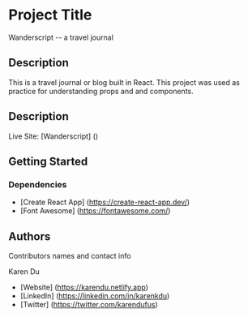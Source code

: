 

# Project Title

Wanderscript -- a travel journal

## Description

This is a travel journal or blog built in React. This project was used as practice for understanding props and and components.

## Description

Live Site: [Wanderscript] ()

## Getting Started

### Dependencies

* [Create React App] (https://create-react-app.dev/)
* [Font Awesome] (https://fontawesome.com/)

## Authors

Contributors names and contact info

Karen Du 
* [Website] (https://karendu.netlify.app)
* [LinkedIn] (https://linkedin.com/in/karenkdu)
* [Twitter] (https://twitter.com/karendufus)